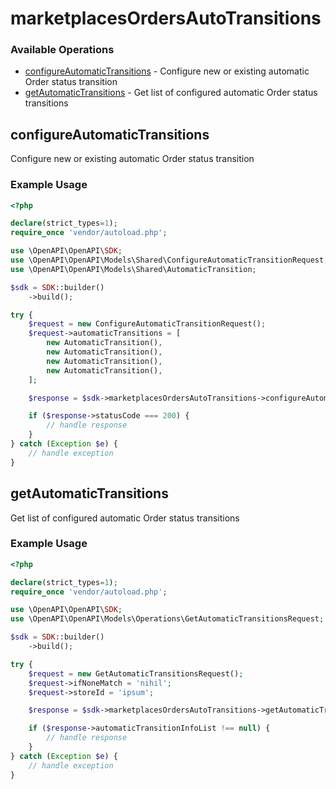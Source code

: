 # marketplacesOrdersAutoTransitions

### Available Operations

* [configureAutomaticTransitions](#configureautomatictransitions) - Configure new or existing automatic Order status transition
* [getAutomaticTransitions](#getautomatictransitions) - Get list of configured automatic Order status transitions

## configureAutomaticTransitions

Configure new or existing automatic Order status transition

### Example Usage

```php
<?php

declare(strict_types=1);
require_once 'vendor/autoload.php';

use \OpenAPI\OpenAPI\SDK;
use \OpenAPI\OpenAPI\Models\Shared\ConfigureAutomaticTransitionRequest;
use \OpenAPI\OpenAPI\Models\Shared\AutomaticTransition;

$sdk = SDK::builder()
    ->build();

try {
    $request = new ConfigureAutomaticTransitionRequest();
    $request->automaticTransitions = [
        new AutomaticTransition(),
        new AutomaticTransition(),
        new AutomaticTransition(),
        new AutomaticTransition(),
    ];

    $response = $sdk->marketplacesOrdersAutoTransitions->configureAutomaticTransitions($request);

    if ($response->statusCode === 200) {
        // handle response
    }
} catch (Exception $e) {
    // handle exception
}
```

## getAutomaticTransitions

Get list of configured automatic Order status transitions

### Example Usage

```php
<?php

declare(strict_types=1);
require_once 'vendor/autoload.php';

use \OpenAPI\OpenAPI\SDK;
use \OpenAPI\OpenAPI\Models\Operations\GetAutomaticTransitionsRequest;

$sdk = SDK::builder()
    ->build();

try {
    $request = new GetAutomaticTransitionsRequest();
    $request->ifNoneMatch = 'nihil';
    $request->storeId = 'ipsum';

    $response = $sdk->marketplacesOrdersAutoTransitions->getAutomaticTransitions($request);

    if ($response->automaticTransitionInfoList !== null) {
        // handle response
    }
} catch (Exception $e) {
    // handle exception
}
```
